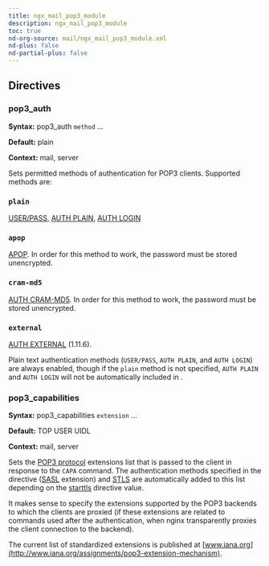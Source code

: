 ```yaml
---
title: ngx_mail_pop3_module
description: ngx_mail_pop3_module
toc: true
nd-org-source: mail/ngx_mail_pop3_module.xml
nd-plus: false
nd-partial-plus: false
---
```



<!--
      ********************************************************************************
      🛑 WARNING: AUTOGENERATED FILE - DO NOT EDIT 🛑 This Markdown file was
      automatically generated from the source XML documentation. Any manual
      changes made directly to this file will be overwritten. To request or
      suggest changes, please edit the source XML files instead.
      https://github.com/nginx/nginx.org/tree/main/xml/en
      ********************************************************************************
      -->

## Directives

### pop3_auth

**Syntax:** pop3_auth `method` ...

**Default:** plain

**Context:** mail, server


Sets permitted methods of authentication for POP3 clients.
Supported methods are:


### ``plain``

[USER/PASS](https://datatracker.ietf.org/doc/html/rfc1939),
[AUTH PLAIN](https://datatracker.ietf.org/doc/html/rfc4616),
[AUTH LOGIN](https://datatracker.ietf.org/doc/html/draft-murchison-sasl-login-00)


### ``apop``

[APOP](https://datatracker.ietf.org/doc/html/rfc1939).
In order for this method to work, the password must be stored unencrypted.



### ``cram-md5``

[AUTH CRAM-MD5](https://datatracker.ietf.org/doc/html/rfc2195).
In order for this method to work, the password must be stored unencrypted.



### ``external``

[AUTH EXTERNAL](https://datatracker.ietf.org/doc/html/rfc4422) (1.11.6).




Plain text authentication methods
(`USER/PASS`, `AUTH PLAIN`,
and `AUTH LOGIN`) are always enabled,
though if the `plain` method is not specified,
`AUTH PLAIN` and `AUTH LOGIN`
will not be automatically included in [](#pop3_capabilities).
### pop3_capabilities

**Syntax:** pop3_capabilities `extension` ...

**Default:** TOP USER UIDL

**Context:** mail, server


Sets the
[POP3 protocol](https://datatracker.ietf.org/doc/html/rfc2449)
extensions list that is passed to the client in response to
the `CAPA` command.
The authentication methods specified in the [](#pop3_auth) directive
([SASL](https://datatracker.ietf.org/doc/html/rfc2449) extension) and
[STLS](https://datatracker.ietf.org/doc/html/rfc2595)
are automatically added to this list depending on the
[starttls](/nginx/module-reference/mail/ngx_mail_ssl_module#starttls) directive value.

It makes sense to specify the extensions
supported by the POP3 backends
to which the clients are proxied (if these extensions are related to commands
used after the authentication, when nginx transparently proxies the client
connection to the backend).

The current list of standardized extensions is published at
[www.iana.org](http://www.iana.org/assignments/pop3-extension-mechanism).
